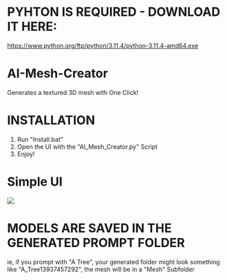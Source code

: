 # PYHTON IS REQUIRED - DOWNLOAD IT HERE:
https://www.python.org/ftp/python/3.11.4/python-3.11.4-amd64.exe

# AI-Mesh-Creator
Generates a textured 3D mesh with One Click!

# INSTALLATION
1. Run "Install.bat"
2. Open the UI with the "AI_Mesh_Creator.py" Script
3. Enjoy!

# Simple UI
![](https://imgur.com/yda9AXO.png)

# MODELS ARE SAVED IN THE GENERATED PROMPT FOLDER
ie, if you prompt with "A Tree", your generated folder might look something like "A_Tree13937457292", the mesh will be in a "Mesh" Subfolder

